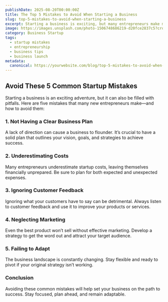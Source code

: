 ```yaml
---
publishDate: 2025-08-20T00:00:00Z
title: The Top 5 Mistakes to Avoid When Starting a Business
slug: top-5-mistakes-to-avoid-when-starting-a-business
excerpt: Starting a business is exciting, but many entrepreneurs make mistakes that can derail their progress. Learn the top 5 mistakes to avoid when launching your startup.
image: https://images.unsplash.com/photo-1506748686219-d20fce2837c5?crop=entropy&cs=tinysrgb&fit=max&ixid=MnwzNjQzOXwwfDF8c2VhcmNofDJ8fGJ1c2luZXNzJTIwbWlzdGFrZXN8ZW58MHx8fDE2NzYzNzYyMzg&ixlib=rb-1.2.1&q=80&w=1080
category: Business Startup
tags:
  - startup mistakes
  - entrepreneurship
  - business tips
  - business launch
metadata:
  canonical: https://yourwebsite.com/blog/top-5-mistakes-to-avoid-when-starting-a-business
---
```


## Avoid These 5 Common Startup Mistakes

Starting a business is an exciting adventure, but it can also be filled with pitfalls. Here are five mistakes that many new entrepreneurs make—and how to avoid them:

### 1. **Not Having a Clear Business Plan**  
A lack of direction can cause a business to flounder. It’s crucial to have a solid plan that outlines your vision, goals, and strategies to achieve success.

### 2. **Underestimating Costs**  
Many entrepreneurs underestimate startup costs, leaving themselves financially unprepared. Be sure to plan for both expected and unexpected expenses.

### 3. **Ignoring Customer Feedback**  
Ignoring what your customers have to say can be detrimental. Always listen to customer feedback and use it to improve your products or services.

### 4. **Neglecting Marketing**  
Even the best product won’t sell without effective marketing. Develop a strategy to get the word out and attract your target audience.

### 5. **Failing to Adapt**  
The business landscape is constantly changing. Stay flexible and ready to pivot if your original strategy isn’t working.

### Conclusion  
Avoiding these common mistakes will help set your business on the path to success. Stay focused, plan ahead, and remain adaptable.
